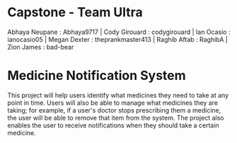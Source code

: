 # Capstone - Team Ultra
Abhaya Neupane : Abhaya9717 |
Cody Girouard : codygirouard |
Ian Ocasio : ianocasio05 |
Megan Dexter : theprankmaster413 |
Raghib Aftab : RaghibA |
Zion James : bad-bear

# Medicine Notification System
This project will help users identify what medicines they need to take at any point in time. Users will also be able to manage what medicines they are taking; for example, if a user's doctor stops prescribing them a medicine, the user will be able to remove that item from the system. The project also enables the user to receive notifications when they should take a certain medicine.
